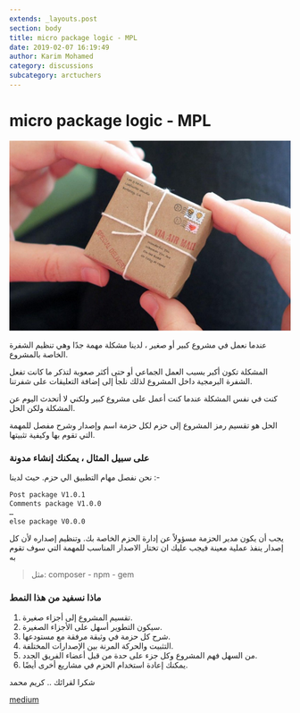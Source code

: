 ```yaml
---
extends: _layouts.post
section: body
title: micro package logic - MPL
date: 2019-02-07 16:19:49
author: Karim Mohamed
category: discussions
subcategory: arctuchers
---
```

# micro package logic - MPL

![mpl](../../../media/mpl.jpeg)

عندما نعمل في مشروع كبير أو صغير ، لدينا مشكلة مهمة جدًا وهي تنظيم الشفرة الخاصة بالمشروع.

المشكلة تكون أكبر بسبب العمل الجماعي أو حتى أكثر صعوبة لتذكر ما كانت تفعل الشفرة البرمجية داخل المشروع لذلك نلجأ إلى إضافة التعليقات على شفرتنا.

كنت في نفس المشكلة عندما كنت أعمل على مشروع كبير ولكني لا أتحدث اليوم عن المشكلة ولكن الحل.

الحل هو تقسيم رمز المشروع إلى حزم لكل حزمة اسم وإصدار وشرح مفصل للمهمة التي تقوم بها وكيفية تثبيتها.

### على سبيل المثال ، يمكنك إنشاء مدونة
نحن نفصل مهام التطبيق الي حزم. حيث لدينا :-
```
Post package V1.0.1
Comments package V1.0.0
…
else package V0.0.0
```
يجب أن يكون مدير الحزمة مسؤولاً عن إدارة الحزم الخاصة بك. وتنظيم إصداره لأن كل إصدار ينفذ عملية معينة فيجب عليك ان تختار الاصدار المناسب للمهمة التي سوف تقوم به

> مثل: composer - npm - gem

### ماذا نسفيد من هذا النمط
1. تقسيم المشروع إلى أجزاء صغيرة.
2. سيكون التطوير أسهل على الأجزاء الصغيرة.
3. شرح كل حزمة في وثيقة مرفقة مع مستودعها.
4. التثبيت والحركة المرنة بين الإصدارات المختلفة.
5. من السهل فهم المشروع وكل جزء على حدة من قبل أعضاء الفريق الجدد.
6. يمكنك إعادة استخدام الحزم في مشاريع أخرى أيضًا.

شكرا لقرائك .. كريم محمد

[medium](https://medium.com/@komicho/micro-package-logic-mpl-10f22ccc50c1)